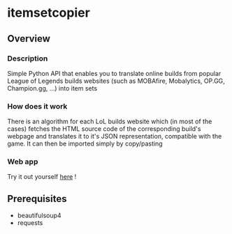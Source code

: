 # itemsetcopier

## Overview

### Description 
Simple Python API that enables you to translate online builds from popular League of Legends builds websites (such as MOBAfire, Mobalytics, OP.GG, Champion.gg, ...) into item sets

### How does it work
There is an algorithm for each LoL builds website which (in most of the cases) fetches the HTML source code of the corresponding build's webpage and translates it to it's JSON representation, compatible with the game. It can then be imported simply by copy/pasting

### Web app
Try it out yourself [here](https://www.binaryalien.net/itemsetcopier/) !

## Prerequisites

- beautifulsoup4
- requests
